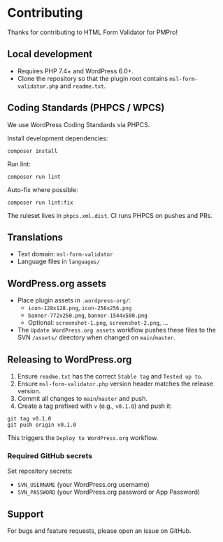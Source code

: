 # Contributing

Thanks for contributing to HTML Form Validator for PMPro!

## Local development
- Requires PHP 7.4+ and WordPress 6.0+.
- Clone the repository so that the plugin root contains `msl-form-validator.php` and `readme.txt`.

## Coding Standards (PHPCS / WPCS)
We use WordPress Coding Standards via PHPCS.

Install development dependencies:

```
composer install
```

Run lint:

```
composer run lint
```

Auto-fix where possible:

```
composer run lint:fix
```

The ruleset lives in `phpcs.xml.dist`. CI runs PHPCS on pushes and PRs.

## Translations
- Text domain: `msl-form-validator`
- Language files in `languages/`

## WordPress.org assets
- Place plugin assets in `.wordpress-org/`:
  - `icon-128x128.png`, `icon-256x256.png`
  - `banner-772x250.png`, `banner-1544x500.png`
  - Optional: `screenshot-1.png`, `screenshot-2.png`, ...
- The `Update WordPress.org assets` workflow pushes these files to the SVN `/assets/` directory when changed on `main`/`master`.

## Releasing to WordPress.org
1. Ensure `readme.txt` has the correct `Stable tag` and `Tested up to`.
2. Ensure `msl-form-validator.php` version header matches the release version.
3. Commit all changes to `main`/`master` and push.
4. Create a tag prefixed with `v` (e.g., `v0.1.0`) and push it:

```
git tag v0.1.0
git push origin v0.1.0
```

This triggers the `Deploy to WordPress.org` workflow.

### Required GitHub secrets
Set repository secrets:
- `SVN_USERNAME` (your WordPress.org username)
- `SVN_PASSWORD` (your WordPress.org password or App Password)

## Support
For bugs and feature requests, please open an issue on GitHub.
